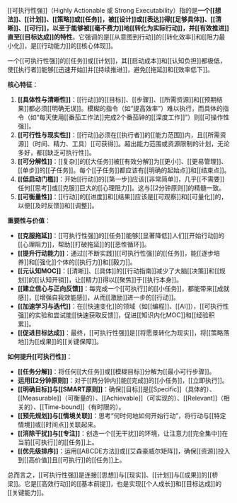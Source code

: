 [[可执行性强]]（Highly Actionable 或 Strong Executability）指的是**一个[[想法]]、[[计划]]、[[策略]]或[[任务]]，被[[设计]]或[[表达]]得[[足够具体]]、[[清晰]]、[[可行]]，以至于能够被[[毫不费力]]地[[转化为实际行动]]，并[[有效推进]]直至[[目标达成]]的特性**。它强调的是[[从意图到行动]]的[[转化效率]]和[[阻力最小化]]，是[[行动能力]]的[[核心体现]]。

一个[[可执行性强]]的[[任务]]或[[计划]]，其[[启动成本]]和[[认知负担]]都极低，使[[执行者]]能够[[迅速开始]]并[[持续推进]]，避免[[拖延]]和[[效率低下]]。

**核心特征**：

1.  **[[具体性与清晰性]]**：[[行动]]的[[目标]]、[[步骤]]、[[所需资源]]和[[预期结果]]都必须[[明确无误]]。模糊的指令（如“提高效率”）难以执行，而具体的指令（如“每天使用[[番茄工作法]]完成2个番茄钟的[[深度工作]]”）则[[可操作性强]]。
2.  **[[可行性与现实性]]**：[[行动]]必须在[[执行者]]的[[能力范围]]内，且[[所需资源]]（时间、精力、工具）[[可获得]]。超出能力范围或资源限制的计划，无论多好，都[[缺乏可执行性]]。
3.  **[[可分解性]]**：[[复杂]]的[[大任务]]被[[有效分解]]为[[更小]]、[[更易管理]]、[[单步]]的[[子任务]]。每个[[子任务]]都应该有[[明确的起始点]]和[[结束点]]。
4.  **[[低启动门槛]]**：开始[[行动]]的[[第一步]]应该[[非常简单]]，几乎[[不需要]]任何[[思考]]或[[克服]]巨大的[[心理阻力]]。这与[[2分钟原则]]的精髓一致。
5.  **[[可衡量性]]**：[[行动]]的[[进度]]和[[结果]]应该是[[可观察]]和[[可量化]]的，以便[[及时反馈]]和[[调整]]。

**重要性与价值**：

*   **[[克服拖延]]**：[[可执行性强]]的[[任务]]能够[[显著降低]]人们[[开始行动]]的[[心理阻力]]，帮助[[打破拖延]]的[[恶性循环]]。
*   **[[提升行动能力]]**：通过[[不断实践]][[可执行性强]]的[[任务]]，能[[逐步培养]]和[[强化]]个体的[[执行力]]和[[毅力]]。
*   **[[元认知MOC]]**：[[清晰]]、[[具体]]的[[行动指南]]减少了大脑[[决策]]和[[规划]]的[[认知开销]]，让[[精力]]得以[[聚焦]]于[[执行本身]]。
*   **[[建立信心与正向反馈]]**：每完成一个[[可执行]]的[[小任务]]，都能带来[[成就感]]，[[增强自我效能感]]，从而[[激励]]进一步的[[行动]]。
*   **[[加速学习与迭代]]**：在[[快速变化]]的领域（如[[编程]]、[[AI]]），[[可执行性强]]的实验和尝试能[[快速获取反馈]]，促进[[知识内化MOC]]和[[经验积累]]。
*   **[[促进目标达成]]**：最终，[[可执行性强]]是[[将愿景转化为现实]]，将[[策略落地]]为[[成果]]的[[关键保障]]。

**如何提升[[可执行性]]**：

*   **[[任务分解]]**：将任何[[大任务]]或[[模糊目标]]分解为[[最小可行步骤]]。
*   **运用[[2分钟原则]]**：对于[[两分钟内]]能[[完成]]的[[小任务]]，[[立即执行]]。
*   **[[明确目标]]与[[SMART原则]]**：确保[[目标]]是[[Specific]]（具体的）、[[Measurable]]（可衡量的）、[[Achievable]]（可实现的）、[[Relevant]]（相关的）、[[Time-bound]]（有时限的）。
*   **[[预先规划]]与[[情境关联]]**：思考“何时何地如何开始行动”，将行动与[[特定情境]]或[[时间点]]关联起来。
*   **[[消除干扰]]与[[专注]]**：创造一个[[无干扰]]的环境，让注意力[[完全集中]]在当前[[可执行]]的[[任务]]上。
*   **[[优先级排序]]**：运用[[ABCDE方法]]或[[艾森豪威尔矩阵]]，确保[[资源]]投入到[[高价值]]且[[可执行]]的[[任务]]上。

总而言之，[[可执行性强]]是连接[[思想]]与[[现实]]、[[计划]]与[[成果]]的[[桥梁]]。它是[[高效行动]]的[[基本前提]]，也是实现[[个人成长]]和[[目标达成]]的[[关键能力]]。